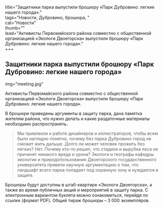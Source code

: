 title="Защитники парка выпустили брошюру «Парк Дубровино: легкие нашего города»."  
tags="Новости, Дубровино, брошюра, "  
cat="Новости"  
thumb=""  
lead="Активисты Первомайского района совместно с общественной организацией «Экологи Двоегорска» выпустили брошюру «Парк Дубровино: легкие нашего города»."  
+++

## Защитники парка выпустили брошюру «Парк Дубровино: легкие нашего города»
img="meeting.jpg"  

Активисты Первомайского района совместно с общественной организацией «Экологи Двоегорска» выпустили брошюру «Парк Дубровино: легкие нашего города».

В брошюре приведены аргументы в защиту парка, дана памятка жителям района, что нужно делать и какие раздаточные материалы необходимо распространять. 

>Мы привлекли к работе дизайнеров и иллюстраторов, чтобы всем было наглядно понятно, почему без парка Дубровино город не сможет жить дальше. Долго ли может человек прожить без легких? Нет. Почему кто-то решил, что стадион и вырубка леса не причинят никакого вреда и урона? Экологи и географы кафедры экологии и природопользования Двоегорского государственного университета привели научную аргументацию о том, что ландшафт всего парка попадает под охранную зону и нуждается в защите. 

Брошюры будут доступны в штаб-квартире «Экологи Двоегорска», а также во время публичных акций и мероприятий в защиту парка.
С электронным вариантом буклета можно ознакомиться, перейдя по ссылке (формат PDF).
Общий тираж брошюры – 3 000 экземпляров.

